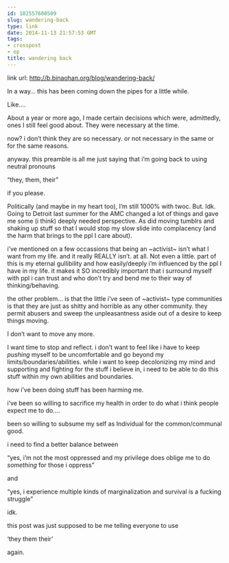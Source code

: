 ```yaml
---
id: 102557600509
slug: wandering-back
type: link
date: 2014-11-13 21:57:53 GMT
tags:
- crosspost
- op
title: wandering back
---
```

link url: http://b.binaohan.org/blog/wandering-back/

<p>In a way&hellip; this has been coming down the pipes for a little while.</p>

<p>Like&hellip;.</p>

<p>About a year or more ago, I made certain decisions which were, admittedly, ones I still feel good about. They were necessary at the time.</p>

<p>now? i don&rsquo;t think they are so necessary. or not necessary in the same or for the same reasons.</p>

<p>anyway. this preamble is all me just saying that i&rsquo;m going back to using neutral pronouns</p>

<p>&ldquo;they, them, their&rdquo;</p>

<p>if you please.</p>

<p>Politically (and maybe in my heart too), I&rsquo;m still 1000% with twoc. But. Idk. Going to Detroit last summer for the AMC changed a lot of things and gave me some (i think) deeply needed perspective. As did moving tumblrs and shaking up stuff so that I would stop my slow slide into complacency (and the harm that brings to the ppl I care about).</p>

<p>i&rsquo;ve mentioned on a few occassions that being an ~activist~ isn&rsquo;t what I want from my life. and it really REALLY isn&rsquo;t. at all. Not even a little. part of this is my eternal gullibility and how easily/deeply i&rsquo;m influenced by the ppl I have in my life. it makes it SO incredibly important that i surround myself with ppl i can trust and who don&rsquo;t try and bend me to their way of thinking/behaving.</p>

<p>the other problem&hellip; is that the little i&rsquo;ve seen of ~activist~ type communities is that they are just as shitty and horrible as any other community. they permit abusers and sweep the unpleasantness aside out of a desire to keep things moving.</p>

<p>I don&rsquo;t want to move any more.</p>

<p>I want time to stop and reflect. i don&rsquo;t want to feel like i have to keep <em>pushing</em> myself to be uncomfortable and go beyond my limits/boundaries/abilities. while i want to keep decolonizing my mind and supporting and fighting for the stuff i believe in, i need to be able to do this stuff within my own abilities and boundaries.</p>

<p>how i&rsquo;ve been doing stuff has been harming me.</p>

<p>i&rsquo;ve been so willing to sacrifice my health in order to do what i think people expect me to do&hellip;.</p>

<p>been so willing to subsume my self as Individual for the common/communal good.</p>

<p>i need to find a better balance between</p>

<p>&ldquo;yes, i&rsquo;m not the most oppressed and my privilege does oblige me to do <em>something</em> for those i oppress&rdquo;</p>

<p>and</p>

<p>&ldquo;yes, i experience multiple kinds of marginalization and survival is a fucking struggle&rdquo;</p>

<p>idk.</p>

<p>this post was just supposed to be me telling everyone to use</p>

<p>&lsquo;they them their&rsquo;</p>

<p>again.</p>
<br><br>